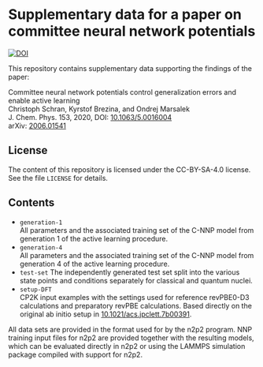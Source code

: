 # Supplementary data for a paper on committee neural network potentials

[![DOI](https://zenodo.org/badge/268366471.svg)](https://zenodo.org/badge/latestdoi/268366471)

This repository contains supplementary data supporting the findings of the paper:

Committee neural network potentials control generalization errors and enable active learning  
Christoph Schran, Kyrstof Brezina, and Ondrej Marsalek  
J. Chem. Phys. 153, 2020, DOI: [10.1063/5.0016004](https://doi.org/10.1063/5.0016004)  
arXiv: [2006.01541](https://arxiv.org/abs/2006.01541)


## License

The content of this repository is licensed under the CC-BY-SA-4.0 license. See the file `LICENSE` for details.


## Contents

* `generation-1`  
All parameters and the associated training set of the C-NNP model from generation 1 of the active learning procedure.
* `generation-4`  
All parameters and the associated training set of the C-NNP model from generation 4 of the active learning procedure.
* `test-set`
The independently generated test set split into the various state points and conditions separately for classical and quantum nuclei.
* `setup-DFT`  
CP2K input examples with the settings used for reference revPBE0-D3 calculations and preparatory revPBE calculations. Based directly on the original ab initio setup in [10.1021/acs.jpclett.7b00391](https://www.doi.org/10.1021/acs.jpclett.7b00391).

All data sets are provided in the format used for by the n2p2 program. NNP training input files for n2p2 are provided together with the resulting models, which can be evaluated directly in n2p2 or using the LAMMPS simulation package compiled with support for n2p2.
